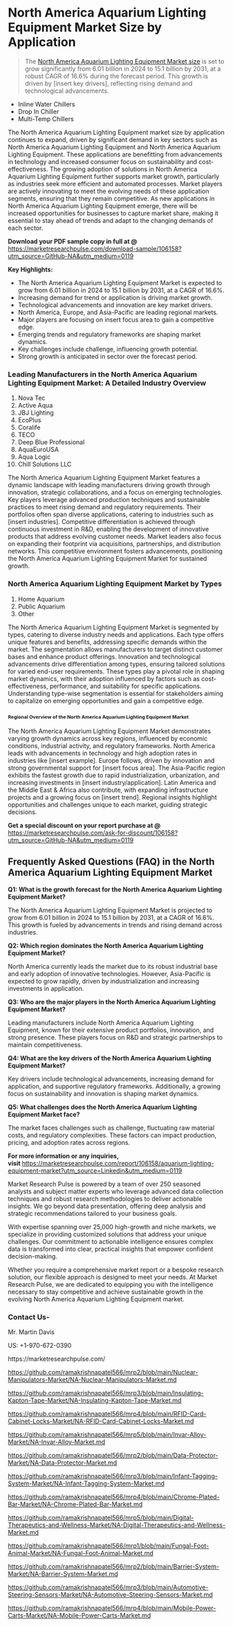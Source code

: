 <h1>North America Aquarium Lighting Equipment Market&nbsp;Size by Application</h1><blockquote><p>The <a href="https://marketresearchpulse.com/download-sample/106158?utm_source=GitHub-NA&amp;utm_medium=0119">North America Aquarium Lighting Equipment Market size</a> is set to grow significantly from 6.01 billion in 2024 to 15.1 billion by 2031, at a robust CAGR of 16.6% during the forecast period. This growth is driven by [insert key drivers], reflecting rising demand and technological advancements.</p></blockquote><ul><li>Inline Water Chillers<li> Drop In Chiller<li> Multi-Temp Chillers</li></ul><p>The North America Aquarium Lighting Equipment market size by application continues to expand, driven by significant demand in key sectors such as North America Aquarium Lighting Equipment and North America Aquarium Lighting Equipment. These applications are benefitting from advancements in technology and increased consumer focus on sustainability and cost-effectiveness. The growing adoption of solutions in North America Aquarium Lighting Equipment further supports market growth, particularly as industries seek more efficient and automated processes. Market players are actively innovating to meet the evolving needs of these application segments, ensuring that they remain competitive. As new applications in North America Aquarium Lighting Equipment emerge, there will be increased opportunities for businesses to capture market share, making it essential to stay ahead of trends and adapt to the changing demands of each sector.</p><p><strong>Download your PDF sample copy in full at @ </strong><a href="https://marketresearchpulse.com/download-sample/106158?utm_source=GitHub-NA&amp;utm_medium=0119">https://marketresearchpulse.com/download-sample/106158?utm_source=GitHub-NA&amp;utm_medium=0119</a></p><p><strong>Key Highlights: </strong></p><ul><li>The North America Aquarium Lighting Equipment Market is expected to grow from 6.01 billion in 2024 to 15.1 billion by 2031, at a CAGR of 16.6%.</li><li>Increasing demand for trend or application is driving market growth.</li><li>Technological advancements and innovation are key market drivers.</li><li>North America, Europe, and Asia-Pacific are leading regional markets.</li><li>Major players are focusing on insert focus area to gain a competitive edge.</li><li>Emerging trends and regulatory frameworks are shaping market dynamics.</li><li>Key challenges include challenge, influencing growth potential.</li><li>Strong growth is anticipated in sector over the forecast period.</li></ul><h3>Leading Manufacturers in the North America Aquarium Lighting Equipment Market: A Detailed Industry Overview</h3><ol><li>Nova Tec</li><li>Active Aqua</li><li>JBJ Lighting</li><li>EcoPlus</li><li>Coralife</li><li>TECO</li><li>Deep Blue Professional</li><li>AquaEuroUSA</li><li>Aqua Logic</li><li>Chill Solutions LLC</li></ol><div class="flex max-w-full flex-col flex-grow"><div class="min-h-8 text-message flex w-full flex-col items-end gap-2 whitespace-normal break-words [.text-message+&amp;]:mt-5" dir="auto" data-message-author-role="assistant" data-message-id="fd8432e4-4910-450d-b182-61b7bfb0a01f" data-message-model-slug="gpt-4o"><div class="flex w-full flex-col gap-1 empty:hidden first:pt-[3px]"><div class="markdown prose w-full break-words dark:prose-invert light"><p>The North America Aquarium Lighting Equipment Market features a dynamic landscape with leading manufacturers driving growth through innovation, strategic collaborations, and a focus on emerging technologies. Key players leverage advanced production techniques and sustainable practices to meet rising demand and regulatory requirements. Their portfolios often span diverse applications, catering to industries such as [insert industries]. Competitive differentiation is achieved through continuous investment in R&amp;D, enabling the development of innovative products that address evolving customer needs. Market leaders also focus on expanding their footprint via acquisitions, partnerships, and distribution networks. This competitive environment fosters advancements, positioning the North America Aquarium Lighting Equipment Market for sustained growth.</p></div></div></div></div><h3>North America Aquarium Lighting Equipment Market by Types</h3><ol><li>Home Aquarium<li> Public Aquarium<li> Other</li></ol><div class="flex max-w-full flex-col flex-grow"><div class="min-h-8 text-message flex w-full flex-col items-end gap-2 whitespace-normal break-words [.text-message+&amp;]:mt-5" dir="auto" data-message-author-role="assistant" data-message-id="084470be-0bb7-4664-bddf-5156b4f41249" data-message-model-slug="gpt-4o-mini"><div class="flex w-full flex-col gap-1 empty:hidden first:pt-[3px]"><div class="markdown prose w-full break-words dark:prose-invert light"><p>The North America Aquarium Lighting Equipment Market is segmented by types, catering to diverse industry needs and applications. Each type offers unique features and benefits, addressing specific demands within the market. The segmentation allows manufacturers to target distinct customer bases and enhance product offerings. Innovation and technological advancements drive differentiation among types, ensuring tailored solutions for varied end-user requirements. These types play a pivotal role in shaping market dynamics, with their adoption influenced by factors such as cost-effectiveness, performance, and suitability for specific applications. Understanding type-wise segmentation is essential for stakeholders aiming to capitalize on emerging opportunities and gain a competitive edge.</p></div></div></div></div><h3><span style="font-size: 11px;">Regional Overview of the North America Aquarium Lighting Equipment Market</span></h3><div class="flex max-w-full flex-col flex-grow"><div class="min-h-8 text-message flex w-full flex-col items-end gap-2 whitespace-normal break-words [.text-message+&amp;]:mt-5" dir="auto" data-message-author-role="assistant" data-message-id="e9038762-ce64-4e30-91c9-9bd413514231" data-message-model-slug="gpt-4o-mini"><div class="flex w-full flex-col gap-1 empty:hidden first:pt-[3px]"><div class="markdown prose w-full break-words dark:prose-invert light"><p>The North America Aquarium Lighting Equipment Market demonstrates varying growth dynamics across key regions, influenced by economic conditions, industrial activity, and regulatory frameworks. North America leads with advancements in technology and high adoption rates in industries like [insert example]. Europe follows, driven by innovation and strong governmental support for [insert focus area]. The Asia-Pacific region exhibits the fastest growth due to rapid industrialization, urbanization, and increasing investments in [insert industry/application]. Latin America and the Middle East &amp; Africa also contribute, with expanding infrastructure projects and a growing focus on [insert trend]. Regional insights highlight opportunities and challenges unique to each market, guiding strategic decisions.</p></div></div></div></div><p><strong>Get a special discount on your report purchase at @ </strong><a href="https://marketresearchpulse.com/ask-for-discount/106158?utm_source=GitHub-NA&amp;utm_medium=0119">https://marketresearchpulse.com/ask-for-discount/106158?utm_source=GitHub-NA&amp;utm_medium=0119</a></p><h2>Frequently Asked Questions (FAQ) in the North America Aquarium Lighting Equipment Market</h2><p><strong>Q1: What is the growth forecast for the North America Aquarium Lighting Equipment Market?</strong></p><p>The North America Aquarium Lighting Equipment Market is projected to grow from 6.01 billion in 2024 to 15.1 billion by 2031, at a CAGR of 16.6%. This growth is fueled by advancements in trends and rising demand across industries.</p><p><strong>Q2: Which region dominates the North America Aquarium Lighting Equipment Market?</strong></p><p>North America currently leads the market due to its robust industrial base and early adoption of innovative technologies. However, Asia-Pacific is expected to grow rapidly, driven by industrialization and increasing investments in application.</p><p><strong>Q3: Who are the major players in the North America Aquarium Lighting Equipment Market?</strong></p><p>Leading manufacturers include North America Aquarium Lighting Equipment, known for their extensive product portfolios, innovation, and strong presence. These players focus on R&amp;D and strategic partnerships to maintain competitiveness.</p><p><strong>Q4: What are the key drivers of the North America Aquarium Lighting Equipment Market?</strong></p><p>Key drivers include technological advancements, increasing demand for application, and supportive regulatory frameworks. Additionally, a growing focus on sustainability and innovation is shaping market dynamics.</p><p><strong>Q5: What challenges does the North America Aquarium Lighting Equipment Market face?</strong></p><p>The market faces challenges such as challenge, fluctuating raw material costs, and regulatory complexities. These factors can impact production, pricing, and adoption rates across regions.</p><p><strong>For more information or any inquiries, visit&nbsp;</strong><a href="https://marketresearchpulse.com/report/106158/aquarium-lighting-equipment-market?utm_source=Linkedin&utm_medium=0119">https://marketresearchpulse.com/report/106158/aquarium-lighting-equipment-market?utm_source=Linkedin&utm_medium=0119</a></p><p>Market Research Pulse is powered by a team of over 250 seasoned analysts and subject matter experts who leverage advanced data collection techniques and robust research methodologies to deliver actionable insights. We go beyond data presentation, offering deep analysis and strategic recommendations tailored to your business goals.</p><p>With expertise spanning over 25,000 high-growth and niche markets, we specialize in providing customized solutions that address your unique challenges. Our commitment to actionable intelligence ensures complex data is transformed into clear, practical insights that empower confident decision-making.</p><p>Whether you require a comprehensive market report or a bespoke research solution, our flexible approach is designed to meet your needs. At Market Research Pulse, we are dedicated to equipping you with the intelligence necessary to stay competitive and achieve sustainable growth in the evolving North America Aquarium Lighting Equipment market.</p><h3><strong>Contact Us-</strong></h3><p>Mr. Martin Davis</p><p>US: +1-970-672-0390</p><p>https://marketresearchpulse.com/</p><p><a href="https://github.com/ramakrishnapatel566/mrp2/blob/main/Nuclear-Manipulators-Market/NA-Nuclear-Manipulators-Market.md">https://github.com/ramakrishnapatel566/mrp2/blob/main/Nuclear-Manipulators-Market/NA-Nuclear-Manipulators-Market.md</a></p><p><a href="https://github.com/ramakrishnapatel566/mrp3/blob/main/Insulating-Kapton-Tape-Market/NA-Insulating-Kapton-Tape-Market.md">https://github.com/ramakrishnapatel566/mrp3/blob/main/Insulating-Kapton-Tape-Market/NA-Insulating-Kapton-Tape-Market.md</a></p><p><a href="https://github.com/ramakrishnapatel566/mrp4/blob/main/RFID-Card-Cabinet-Locks-Market/NA-RFID-Card-Cabinet-Locks-Market.md">https://github.com/ramakrishnapatel566/mrp4/blob/main/RFID-Card-Cabinet-Locks-Market/NA-RFID-Card-Cabinet-Locks-Market.md</a></p><p><a href="https://github.com/ramakrishnapatel566/mrp5/blob/main/Invar-Alloy-Market/NA-Invar-Alloy-Market.md">https://github.com/ramakrishnapatel566/mrp5/blob/main/Invar-Alloy-Market/NA-Invar-Alloy-Market.md</a></p><p><a href="https://github.com/ramakrishnapatel566/mrp2/blob/main/Data-Protector-Market/NA-Data-Protector-Market.md">https://github.com/ramakrishnapatel566/mrp2/blob/main/Data-Protector-Market/NA-Data-Protector-Market.md</a></p><p><a href="https://github.com/ramakrishnapatel566/mrp3/blob/main/Infant-Tagging-System-Market/NA-Infant-Tagging-System-Market.md">https://github.com/ramakrishnapatel566/mrp3/blob/main/Infant-Tagging-System-Market/NA-Infant-Tagging-System-Market.md</a></p><p><a href="https://github.com/ramakrishnapatel566/mrp4/blob/main/Chrome-Plated-Bar-Market/NA-Chrome-Plated-Bar-Market.md">https://github.com/ramakrishnapatel566/mrp4/blob/main/Chrome-Plated-Bar-Market/NA-Chrome-Plated-Bar-Market.md</a></p><p><a href="https://github.com/ramakrishnapatel566/mrp5/blob/main/Digital-Therapeutics-and-Wellness-Market/NA-Digital-Therapeutics-and-Wellness-Market.md">https://github.com/ramakrishnapatel566/mrp5/blob/main/Digital-Therapeutics-and-Wellness-Market/NA-Digital-Therapeutics-and-Wellness-Market.md</a></p><p><a href="https://github.com/ramakrishnapatel566/mrp1/blob/main/Fungal-Foot-Animal-Market/NA-Fungal-Foot-Animal-Market.md">https://github.com/ramakrishnapatel566/mrp1/blob/main/Fungal-Foot-Animal-Market/NA-Fungal-Foot-Animal-Market.md</a></p><p><a href="https://github.com/ramakrishnapatel566/mrp2/blob/main/Barrier-System-Market/NA-Barrier-System-Market.md">https://github.com/ramakrishnapatel566/mrp2/blob/main/Barrier-System-Market/NA-Barrier-System-Market.md</a></p><p><a href="https://github.com/ramakrishnapatel566/mrp3/blob/main/Automotive-Steering-Sensors-Market/NA-Automotive-Steering-Sensors-Market.md">https://github.com/ramakrishnapatel566/mrp3/blob/main/Automotive-Steering-Sensors-Market/NA-Automotive-Steering-Sensors-Market.md</a></p><p><a href="https://github.com/ramakrishnapatel566/mrp4/blob/main/Mobile-Power-Carts-Market/NA-Mobile-Power-Carts-Market.md">https://github.com/ramakrishnapatel566/mrp4/blob/main/Mobile-Power-Carts-Market/NA-Mobile-Power-Carts-Market.md</a></p>
